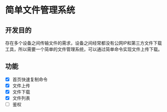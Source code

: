 # 简单文件管理系统

## 开发目的
存在多个设备之间传输文件的需求，设备之间经常都没有公网IP和第三方文件下载工具，所以需要一个简单的文件管理系统，可以通过简单命令实现文件上传下载。

## 功能
- [x] 首页快速复制命令
- [x] 文件上传
- [x] 文件下载
- [x] 文件列表
- [ ] 鉴权